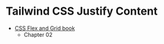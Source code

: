 # Tailwind CSS Justify Content

- [CSS Flex and Grid book](https://shrutibalasa.gumroad.com/l/css-flex-and-grid)
    - Chapter 02
